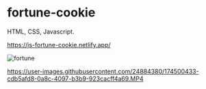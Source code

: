 # fortune-cookie


HTML, CSS, Javascript.


https://js-fortune-cookie.netlify.app/






![fortune](https://user-images.githubusercontent.com/24884380/168199505-2d6370bc-cf24-4675-ab48-3e17f9f972f4.jpg)




https://user-images.githubusercontent.com/24884380/174500433-cdb5afd8-0a8c-4097-b3b9-923cacff4a69.MP4


